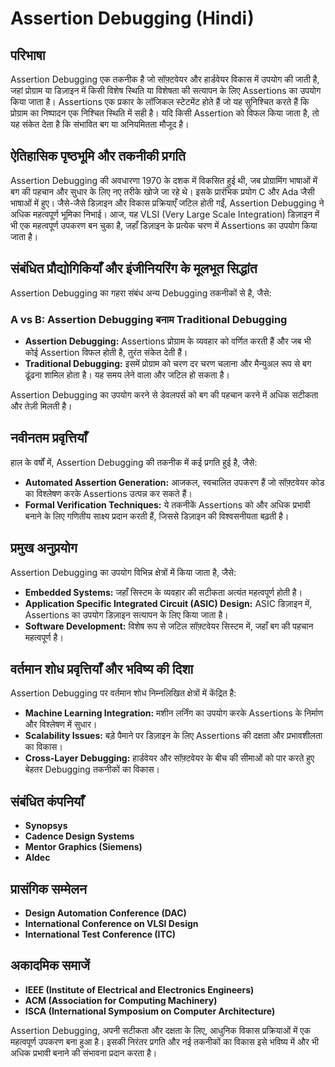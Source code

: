 # Assertion Debugging (Hindi)

## परिभाषा

Assertion Debugging एक तकनीक है जो सॉफ़्टवेयर और हार्डवेयर विकास में उपयोग की जाती है, जहां प्रोग्राम या डिज़ाइन में किसी विशेष स्थिति या विशेषता की सत्यापन के लिए Assertions का उपयोग किया जाता है। Assertions एक प्रकार के लॉजिकल स्टेटमेंट होते हैं जो यह सुनिश्चित करते हैं कि प्रोग्राम का निष्पादन एक निश्चित स्थिति में सही है। यदि किसी Assertion को विफल किया जाता है, तो यह संकेत देता है कि संभावित बग या अनियमितता मौजूद है।

## ऐतिहासिक पृष्ठभूमि और तकनीकी प्रगति

Assertion Debugging की अवधारणा 1970 के दशक में विकसित हुई थी, जब प्रोग्रामिंग भाषाओं में बग की पहचान और सुधार के लिए नए तरीके खोजे जा रहे थे। इसके प्रारंभिक प्रयोग C और Ada जैसी भाषाओं में हुए। जैसे-जैसे डिज़ाइन और विकास प्रक्रियाएँ जटिल होती गईं, Assertion Debugging ने अधिक महत्वपूर्ण भूमिका निभाई। आज, यह VLSI (Very Large Scale Integration) डिज़ाइन में भी एक महत्वपूर्ण उपकरण बन चुका है, जहाँ डिज़ाइन के प्रत्येक चरण में Assertions का उपयोग किया जाता है।

## संबंधित प्रौद्योगिकियाँ और इंजीनियरिंग के मूलभूत सिद्धांत

Assertion Debugging का गहरा संबंध अन्य Debugging तकनीकों से है, जैसे:

### A vs B: Assertion Debugging बनाम Traditional Debugging

- **Assertion Debugging:** Assertions प्रोग्राम के व्यवहार को वर्णित करती हैं और जब भी कोई Assertion विफल होती है, तुरंत संकेत देती हैं।
- **Traditional Debugging:** इसमें प्रोग्राम को चरण दर चरण चलाना और मैन्युअल रूप से बग ढूंढना शामिल होता है। यह समय लेने वाला और जटिल हो सकता है।

Assertion Debugging का उपयोग करने से डेवलपर्स को बग की पहचान करने में अधिक सटीकता और तेज़ी मिलती है।

## नवीनतम प्रवृत्तियाँ

हाल के वर्षों में, Assertion Debugging की तकनीक में कई प्रगति हुई है, जैसे:

- **Automated Assertion Generation:** आजकल, स्वचालित उपकरण हैं जो सॉफ़्टवेयर कोड का विश्लेषण करके Assertions उत्पन्न कर सकते हैं।
- **Formal Verification Techniques:** ये तकनीकें Assertions को और अधिक प्रभावी बनाने के लिए गणितीय साक्ष्य प्रदान करती हैं, जिससे डिज़ाइन की विश्वसनीयता बढ़ती है।

## प्रमुख अनुप्रयोग

Assertion Debugging का उपयोग विभिन्न क्षेत्रों में किया जाता है, जैसे:

- **Embedded Systems:** जहाँ सिस्टम के व्यवहार की सटीकता अत्यंत महत्वपूर्ण होती है।
- **Application Specific Integrated Circuit (ASIC) Design:** ASIC डिज़ाइन में, Assertions का उपयोग डिज़ाइन सत्यापन के लिए किया जाता है।
- **Software Development:** विशेष रूप से जटिल सॉफ़्टवेयर सिस्टम में, जहाँ बग की पहचान महत्वपूर्ण है।

## वर्तमान शोध प्रवृत्तियाँ और भविष्य की दिशा

Assertion Debugging पर वर्तमान शोध निम्नलिखित क्षेत्रों में केंद्रित है:

- **Machine Learning Integration:** मशीन लर्निंग का उपयोग करके Assertions के निर्माण और विश्लेषण में सुधार।
- **Scalability Issues:** बड़े पैमाने पर डिज़ाइन के लिए Assertions की दक्षता और प्रभावशीलता का विकास।
- **Cross-Layer Debugging:** हार्डवेयर और सॉफ़्टवेयर के बीच की सीमाओं को पार करते हुए बेहतर Debugging तकनीकों का विकास।

## संबंधित कंपनियाँ

- **Synopsys**
- **Cadence Design Systems**
- **Mentor Graphics (Siemens)**
- **Aldec**

## प्रासंगिक सम्मेलन

- **Design Automation Conference (DAC)**
- **International Conference on VLSI Design**
- **International Test Conference (ITC)**

## अकादमिक समाजें

- **IEEE (Institute of Electrical and Electronics Engineers)**
- **ACM (Association for Computing Machinery)**
- **ISCA (International Symposium on Computer Architecture)**

Assertion Debugging, अपनी सटीकता और दक्षता के लिए, आधुनिक विकास प्रक्रियाओं में एक महत्वपूर्ण उपकरण बना हुआ है। इसकी निरंतर प्रगति और नई तकनीकों का विकास इसे भविष्य में और भी अधिक प्रभावी बनाने की संभावना प्रदान करता है।
